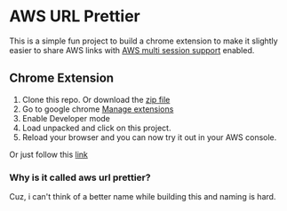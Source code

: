 # AWS URL Prettier

This is a simple fun project to build a chrome extension to make it slightly easier to share AWS links with [AWS multi session support](https://docs.aws.amazon.com/awsconsolehelpdocs/latest/gsg/multisession.html) enabled. 

## Chrome Extension
1. Clone this repo. Or download the [zip file](https://github.com/cheelim1/aws-url-prettier/archive/refs/tags/v1.0.0.zip)
2. Go to google chrome [Manage extensions](chrome://extensions/)
3. Enable Developer mode
4. Load unpacked and click on this project.
5. Reload your browser and you can now try it out in your AWS console.

Or just follow this [link](https://developer.chrome.com/docs/extensions/get-started/tutorial/hello-world#load-unpacked)

### Why is it called aws url prettier?
Cuz, i can't think of a better name while building this and naming is hard.